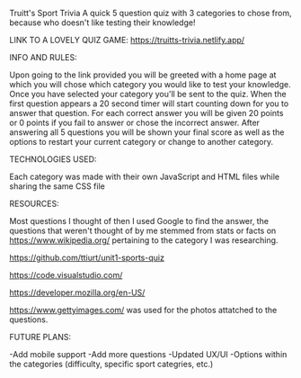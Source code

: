 Truitt's Sport Trivia
A quick 5 question quiz with 3 categories to chose from, because who doesn't like testing their knowledge!

LINK TO A LOVELY QUIZ GAME: https://truitts-trivia.netlify.app/

INFO AND RULES:

Upon going to the link provided you will be greeted with a home page at which you will chose which category you would like to test your knowledge. Once you have selected your category you'll be sent to the quiz. When the first question appears a 20 second timer will start counting down for you to answer that question. For each correct answer you will be given 20 points or 0 points if you fail to answer or chose the incorrect answer. After answering all 5 questions you will be shown your final score as well as the options to restart your current category or change to another category.

TECHNOLOGIES USED:

Each category was made with their own JavaScript and HTML files while sharing the same CSS file

RESOURCES:

Most questions I thought of then I used Google to find the answer, the questions that weren't thought of by me stemmed from stats or facts on https://www.wikipedia.org/ pertaining to the category I was researching.

https://github.com/ttiurt/unit1-sports-quiz

https://code.visualstudio.com/ 

https://developer.mozilla.org/en-US/ 

https://www.gettyimages.com/ was used for the photos attatched to the questions.

FUTURE PLANS:

-Add mobile support
-Add more questions
-Updated UX/UI
-Options within the categories (difficulty, specific sport categries, etc.)

